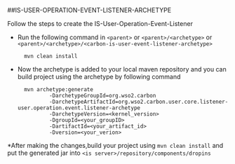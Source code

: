 ##IS-USER-OPERATION-EVENT-LISTENER-ARCHETYPE

Follow the steps to create the IS-User-Operation-Event-Listener

* Run the following command in `<parent>` or `<parent>/<archetype>`
 or `<parent>/<archetype>/<carbon-is-user-event-listener-archetype>`
 
        mvn clean install

* Now the archetype is added to your local maven repository and you can build
project using the archetype by following command

        mvn archetype:generate
                -DarchetypeGroupId=org.wso2.carbon
                -DarchetypeArtifactId=org.wso2.carbon.user.core.listener-user.operation.event.listener-archetype
                -DarchetypeVersion=<kernel_version>
                -DgroupId=<your_groupID>
                -DartifactId=<your_artifact_id>
                -Dversion=<your_verion>
            
*After making the changes,build your project using `mvn clean install` and 
put the generated jar into `<is server>/repository/components/dropins`  
